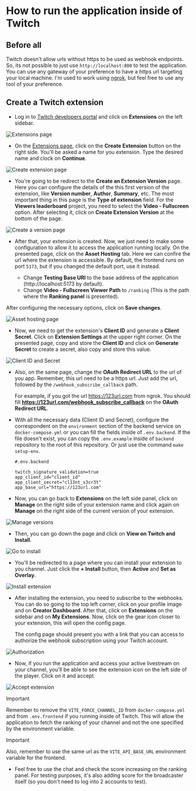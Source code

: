 # How to run the application inside of Twitch

## Before all

Twitch doesn't allow urls without https to be used as webhook endpoints. So, its not possible to just use `http://localhost:800` to test the application. You can use any gateway of your preference to have a https url targeting your local machine. I'm used to work using [ngrok](https://ngrok.com/), but feel free to use any tool of your preference.

## Create a Twitch extension

- Log in to [Twitch developers portal](https://dev.twitch.tv/console) and click on **Extensions** on the left sidebar.

![Extensions page](./assets/extensions_page.png)

- On the [Extensions page](https://dev.twitch.tv/console/extensions), click on the **Create Extension** button on the right side. You'll be asked a name for you extension. Type the desired name and clock on **Continue**.

![Create extension page](./assets/create_extension.png)

- You're going to be redirect to the **Create an Extension Version** page. Here you can configure the details of the this first version of the extension, like **Version number**, **Author**, **Summary**, etc. The most important thing in this page is the **Type of extension** field. For the **Viewers leaderboard** project, you need to select the **Video - Fullscreen** option. After selecting it, click on **Create Extension Version** at the bottom of the page.

![Create a version page](./assets/extension_version.png)

- After that, your extension is created. Now, we just need to make some configuration to allow it to access the application running locally. On the presented page, click on the **Asset Hosting** tab. Here we can confire the url where the extension is accessible. By default, the frontend runs on port `5173`, but if you changed the default port, use it instead.

  - Change **Testing Base URI** to the base address of the application (http://localhost:5173 by default).
  - Change **Video - Fullscreen Viewer Path** to `/ranking` (This is the path where the **Ranking panel** is presented).

After configuring the necessary options, click on **Save changes**.

![Asset hosting page](./assets/asset_hosting.png)

- Now, we need to get the extension's **Client ID** and generate a **Client Secret**. Click on **Extension Settings** at the upper right corner. On the presented page, copy and store the **Client ID** and click on **Generate Secret** to create a secret, also copy and store this value.

![Client ID and Secret](./assets/secret_client_id.png)

- Also, on the same page, change the **OAuth Redirect URL** to the url of you app. Remember, this url need to be a https url. Just add the url, followed by the `/webhook_subscribe_callback` path.

  For example, if you got the url https://123url.com from ngrok. You should fill **https://123url.com/webhook_subscribe_callback** on the **OAuth Redirect URL**.


- With all the necessary data (Client ID and Secret), configure the correspondent on the `environment` section of the backend service on `docker-compose.yml` or you can fill the fields inside of `.env.backend`. If the file doesn't exist, you can copy the `.env.example` inside of `backend` repository to the root of this repository. Or just use the command `make setup-env`.

  ```
  #.env.backend

  twitch_signature_validation=true
  app_client_id="client_id"
  app_client_secret="cl13nt_s3cr3t"
  app_base_url="https://123url.com"
  ```

- Now, you can go back to **Extensions** on the left side panel, click on **Manage** on the right side of your extension name and click again on **Manage** on the right side of the current version of your extension.

![Manage versions](./assets/manage_versions.png)

- Then, you can go down the page and click on **View on Twitch and Install**.

![Go to install](./assets/go_to_install.png)

- You'll be redirected to a page where you can install your extension to you channel. Just click the **+ Install** button, then **Active** and **Set as Overlay**.

![Install extension](./assets/install_extension.png)

- After installing the extension, you need to subscribe to the webhooks. You can do so going to the top left corner, click on your profile image and on **Creator Dashboard**. After that, click on **Extensions** on the sidebar and on **My Extensions**. Now, click on the gear icon closer to your extension, this will open the config page.

  The config page should present you with a link that you can access to authorize the webhook subscription using your Twitch account.

![Authorization](./assets/authorization.png)

- Now, if you run the application and access your active livestream on your channel, you'll be able to see the extension icon on the left side of the player. Click on it and accept.

![Accept extension](./assets/accept_extension.png)

> [!IMPORTANT]
> Remember to remove the `VITE_FORCE_CHANNEL_ID` from `docker-compose.yml` and from `.env.frontend` if you running inside of Twitch. This will allow the application to fetch the ranking of your channel and not the one specified by the environment variable.

> [!IMPORTANT]
> Also, remember to use the same url as the `VITE_API_BASE_URL` environment variable for the frontend.

- Feel free to use the chat and check the score increasing on the ranking panel. For testing purposes, it's also adding score for the broadcaster itself (so you don't need to log into 2 accounts to test).